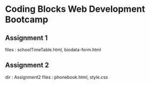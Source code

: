 # Coding Blocks Web Development Bootcamp

## Assignment 1

files : schoolTimeTable.html, biodata-form.html

## Assignment 2

dir : Assignment2
files : phonebook.html, style.css
